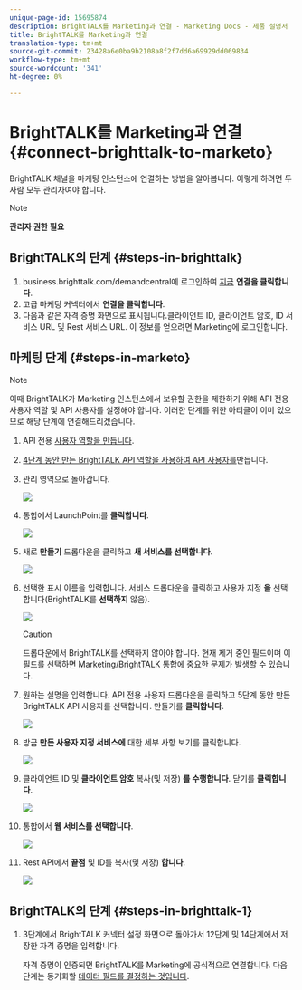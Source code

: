 ```yaml
---
unique-page-id: 15695874
description: BrightTALK를 Marketing과 연결 - Marketing Docs - 제품 설명서
title: BrightTALK를 Marketing과 연결
translation-type: tm+mt
source-git-commit: 23428a6e0ba9b2108a8f2f7dd6a69929dd069834
workflow-type: tm+mt
source-wordcount: '341'
ht-degree: 0%

---
```



# BrightTALK를 Marketing과 연결 {#connect-brighttalk-to-marketo}

BrightTALK 채널을 마케팅 인스턴스에 연결하는 방법을 알아봅니다. 이렇게 하려면 두 사람 모두 관리자여야 합니다.

>[!NOTE]
>
>**관리자 권한 필요**

## BrightTALK의 단계 {#steps-in-brighttalk}

1. business.brighttalk.com/demandcentral에 로그인하여 [지금](http://business.brighttalk.com/demandcentral/login) **연결을 클릭합니다**.
1. 고급 마케팅 커넥터에서 **연결을 클릭합니다**.
1. 다음과 같은 자격 증명 화면으로 표시됩니다.클라이언트 ID, 클라이언트 암호, ID 서비스 URL 및 Rest 서비스 URL. 이 정보를 얻으려면 Marketing에 로그인합니다.

## 마케팅 단계 {#steps-in-marketo}

>[!NOTE]
>
>이때 BrightTALK가 Marketing 인스턴스에서 보유할 권한을 제한하기 위해 API 전용 사용자 역할 및 API 사용자를 설정해야 합니다. 이러한 단계를 위한 아티클이 이미 있으므로 해당 단계에 연결해드리겠습니다.

1. API 전용 [사용자 역할을 만듭니다](http://docs.marketo.com/x/iwMk).
1. [4단계 동안 만든 BrightTALK API 역할을 사용하여 API 사용자를](http://docs.marketo.com/x/jwMk)만듭니다.
1. 관리 영역으로 돌아갑니다.

   ![](assets/one.png)

1. 통합에서 LaunchPoint를 **클릭합니다**.

   ![](assets/two.png)

1. 새로 **만들기** 드롭다운을 클릭하고 **새 서비스를 선택합니다**.

   ![](assets/three.png)

1. 선택한 표시 이름을 입력합니다. 서비스 드롭다운을 클릭하고 사용자 지정 **을** 선택합니다(BrightTALK를 **선택하지** 않음).

   ![](assets/four.png)

   >[!CAUTION]
   >
   >드롭다운에서 BrightTALK를 선택하지 않아야 합니다. 현재 제거 중인 필드이며 이 필드를 선택하면 Marketing/BrightTALK 통합에 중요한 문제가 발생할 수 있습니다.

1. 원하는 설명을 입력합니다. API 전용 사용자 드롭다운을 클릭하고 5단계 동안 만든 BrightTALK API 사용자를 선택합니다. 만들기를 **클릭합니다**.

   ![](assets/five.png)

1. 방금 **만든 사용자 지정 서비스에** 대한 세부 사항 보기를 클릭합니다.

   ![](assets/six.png)

1. 클라이언트 ID 및 **클라이언트 암호** 복사(및 저장) **를 수행합니다**. 닫기를 **클릭합니다**.

   ![](assets/eight-1.png)

1. 통합에서 **웹 서비스를 선택합니다**.

   ![](assets/nine-1.png)

1. Rest API에서 **끝점** 및 ID를 복사(및 저장) **합니다**.

   ![](assets/ten.png)

## BrightTALK의 단계 {#steps-in-brighttalk-1}

1. 3단계에서 BrightTALK 커넥터 설정 화면으로 돌아가서 12단계 및 14단계에서 저장한 자격 증명을 입력합니다.

   자격 증명이 인증되면 BrightTALK를 Marketing에 공식적으로 연결합니다. 다음 단계는 동기화할 [데이터 필드를 결정하는 것입니다](http://support.brighttalk.com/hc/en-us/articles/115005131274-BrightTALK-Connector-for-Marketo-Choose-the-Fields-to-Sync).

